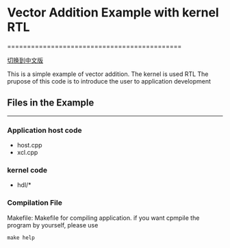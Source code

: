 # Vector Addition Example with kernel RTL
============================================

[切换到中文版](./README_CN.md)

This is a simple example of vector addition. The kernel is used RTL
The prupose of this
 code is to introduce the user to application development

## Files in the Example
----------------------
### Application host code

- host.cpp
- xcl.cpp 

### kernel code
- hdl/*

### Compilation File
Makefile: Makefile for compiling  application.
if you want cpmpile the program by yourself, please use

	make help

